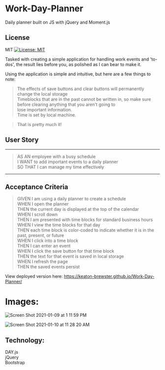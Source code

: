 # Work-Day-Planner
Daily planner built on JS with jQuery and Moment.js

## License
   MIT [![License: MIT](https://img.shields.io/badge/License-MIT-yellow.svg)](https://opensource.org/licenses/MIT)

Tasked with creating a simple application for handling work events and 'to-dos', 
the result lies before you, as polished as I can bear to make it.

Using the application is simple and intuitive, but here are a few things to note:

> The effects of save buttons and clear buttons will permanently change the local storage   
> Timeblocks that are in the past cannot be written in, so make sure before clearing anything that you aren't going to     
> lose important information.   
> Time is set by local machine.   

> That is pretty much it!


## User Story
--- 
> AS AN employee with a busy schedule  
> I WANT to add important events to a daily planner  
> SO THAT I can manage my time effectively  
--- 
## Acceptance Criteria

> GIVEN I am using a daily planner to create a schedule  
> WHEN I open the planner  
> THEN the current day is displayed at the top of the calendar  
> WHEN I scroll down  
> THEN I am presented with time blocks for standard business hours  
> WHEN I view the time blocks for that day  
> THEN each time block is color-coded to indicate whether it is in the past, present, or future  
> WHEN I click into a time block  
> THEN I can enter an event  
> WHEN I click the save button for that time block  
> THEN the text for that event is saved in local storage  
> WHEN I refresh the page  
> THEN the saved events persist  

View deployed version here: https://keaton-brewster.github.io/Work-Day-Planner/

Images:
=== 
![Screen Shot 2021-01-09 at 1 11 59 PM](https://user-images.githubusercontent.com/65474893/104111326-34464000-52a6-11eb-9d76-4c4732294921.png)

![Screen Shot 2021-01-10 at 11 28 20 AM](https://user-images.githubusercontent.com/65474893/104130600-35737d80-5337-11eb-9e87-f9145c2778ed.png)

Technology:
--- 
DAY.js  
jQuery  
Bootstrap  

